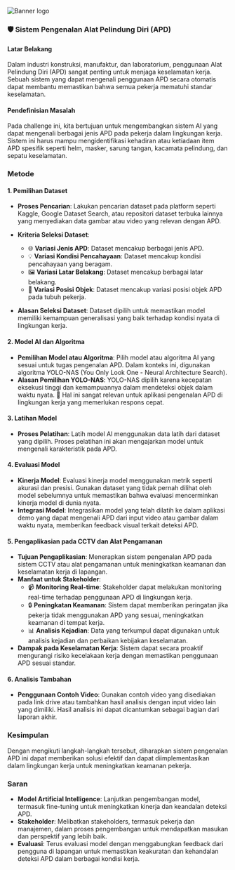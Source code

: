 ![Banner logo](https://github.com/zackyndra23/Data_Science/blob/main/Banner1.jpg?raw=true)

### 🛡️ Sistem Pengenalan Alat Pelindung Diri (APD)

#### **Latar Belakang**
Dalam industri konstruksi, manufaktur, dan laboratorium, penggunaan Alat Pelindung Diri (APD) sangat penting untuk menjaga keselamatan kerja. Sebuah sistem yang dapat mengenali penggunaan APD secara otomatis dapat membantu memastikan bahwa semua pekerja mematuhi standar keselamatan.

#### **Pendefinisian Masalah**
Pada challenge ini, kita bertujuan untuk mengembangkan sistem AI yang dapat mengenali berbagai jenis APD pada pekerja dalam lingkungan kerja. Sistem ini harus mampu mengidentifikasi kehadiran atau ketiadaan item APD spesifik seperti helm, masker, sarung tangan, kacamata pelindung, dan sepatu keselamatan.

### Metode

#### **1. Pemilihan Dataset**
   - **Proses Pencarian**: Lakukan pencarian dataset pada platform seperti Kaggle, Google Dataset Search, atau repositori dataset terbuka lainnya yang menyediakan data gambar atau video yang relevan dengan APD.
   - **Kriteria Seleksi Dataset**:
     - 🌐 **Variasi Jenis APD**: Dataset mencakup berbagai jenis APD.
     - 💡 **Variasi Kondisi Pencahayaan**: Dataset mencakup kondisi pencahayaan yang beragam.
     - 🖼️ **Variasi Latar Belakang**: Dataset mencakup berbagai latar belakang.
     - 🔄 **Variasi Posisi Objek**: Dataset mencakup variasi posisi objek APD pada tubuh pekerja.

   - **Alasan Seleksi Dataset**: Dataset dipilih untuk memastikan model memiliki kemampuan generalisasi yang baik terhadap kondisi nyata di lingkungan kerja.

#### **2. Model AI dan Algoritma**
   - **Pemilihan Model atau Algoritma**: Pilih model atau algoritma AI yang sesuai untuk tugas pengenalan APD. Dalam konteks ini, digunakan algoritma YOLO-NAS (You Only Look One - Neural Architecture Search).
   - **Alasan Pemilihan YOLO-NAS**: YOLO-NAS dipilih karena kecepatan eksekusi tinggi dan kemampuannya dalam mendeteksi objek dalam waktu nyata. 🚀 Hal ini sangat relevan untuk aplikasi pengenalan APD di lingkungan kerja yang memerlukan respons cepat.

#### **3. Latihan Model**
   - **Proses Pelatihan**: Latih model AI menggunakan data latih dari dataset yang dipilih. Proses pelatihan ini akan mengajarkan model untuk mengenali karakteristik pada APD.

#### **4. Evaluasi Model**
   - **Kinerja Model**: Evaluasi kinerja model menggunakan metrik seperti akurasi dan presisi. Gunakan dataset yang tidak pernah dilihat oleh model sebelumnya untuk memastikan bahwa evaluasi mencerminkan kinerja model di dunia nyata.
   - **Integrasi Model**: Integrasikan model yang telah dilatih ke dalam aplikasi demo yang dapat mengenali APD dari input video atau gambar dalam waktu nyata, memberikan feedback visual terkait deteksi APD.

#### **5. Pengaplikasian pada CCTV dan Alat Pengamanan**
   - **Tujuan Pengaplikasian**: Menerapkan sistem pengenalan APD pada sistem CCTV atau alat pengamanan untuk meningkatkan keamanan dan keselamatan kerja di lapangan.
   - **Manfaat untuk Stakeholder**:
     - 📹 **Monitoring Real-time**: Stakeholder dapat melakukan monitoring real-time terhadap penggunaan APD di lingkungan kerja.
     - 🔒 **Peningkatan Keamanan**: Sistem dapat memberikan peringatan jika pekerja tidak menggunakan APD yang sesuai, meningkatkan keamanan di tempat kerja.
     - 📊 **Analisis Kejadian**: Data yang terkumpul dapat digunakan untuk analisis kejadian dan perbaikan kebijakan keselamatan.
   - **Dampak pada Keselamatan Kerja**: Sistem dapat secara proaktif mengurangi risiko kecelakaan kerja dengan memastikan penggunaan APD sesuai standar.

#### **6. Analisis Tambahan**
   - **Penggunaan Contoh Video**: Gunakan contoh video yang disediakan pada link drive atau tambahkan hasil analisis dengan input video lain yang dimiliki. Hasil analisis ini dapat dicantumkan sebagai bagian dari laporan akhir.

### Kesimpulan
Dengan mengikuti langkah-langkah tersebut, diharapkan sistem pengenalan APD ini dapat memberikan solusi efektif dan dapat diimplementasikan dalam lingkungan kerja untuk meningkatkan keamanan pekerja.

### Saran
- **Model Artificial Intelligence**: Lanjutkan pengembangan model, termasuk fine-tuning untuk meningkatkan kinerja dan keandalan deteksi APD.
- **Stakeholder**: Melibatkan stakeholders, termasuk pekerja dan manajemen, dalam proses pengembangan untuk mendapatkan masukan dan perspektif yang lebih baik.
- **Evaluasi**: Terus evaluasi model dengan menggabungkan feedback dari pengguna di lapangan untuk memastikan keakuratan dan kehandalan deteksi APD dalam berbagai kondisi kerja.

